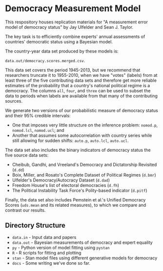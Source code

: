 # Democracy Measurement Model

This respository houses replication materials for "A measurement error model of democracy status" by Jay Ulfelder and Sean J. Taylor.

The key task is to efficiently combine experts' annual assessments of countries' democratic status using a Bayesian model. 

The country-year data set produced by these models is:

`data.out/democracy.scores.merged.csv`.

This data set covers the period 1945-2013, but we recommend that researchers truncate it to 1955-2010, when we have "votes" (labels) from at least three of the five contributing data sets and therefore get more reliable estimates of the probability that a country's national political regime is a democracy. The columns `all`, `four`, and `three` can be used to subset the data to periods when labels are available from that many of the contributing sources.

We generate two versions of our probabilistic measure of democracy status and their 95% credible intervals:

* One that imposes very little structure on the inference problem: `nomod.p`, `nomod.lcl`, `nomod.ucl`; and
* Another that assumes some autocorrelation with country series while still allowing for sudden shifts: `auto.p`, `auto.lcl`, `auto.ucl`. 

The data set also includes the binary indicators of democracy status the five source data sets:

* Cheibub, Gandhi, and Vreeland's Democracy and Dictatorship Revisited (`d.dd`)
* Boix, Miller, and Rosato's Complete Dataset of Political Regimes (`d.bmr`)
* Ulfelder's Democracy/Autocracy Dataset (`d.dad`)
* Freedom House's list of electoral democracies (`d.fh`)
* The Political Instability Task Force's Polity-based indicator (`d.pitf`)

Finally, the data set also includes Pemstein et al.'s Unified Democracy Scores (`uds.mean` and its related measures), to which we compare and contrast our results.

## Directory Structure

 * `data.in` - Input data and papers
 * `data.out` - Bayesian measurements of democracy and expert equality
 * `py` - Python version of model fitting using `pystan`
 * `R` - R scripts for fitting and plotting
 * `stan` - Stan model files using different generative models for democracy
 * `docs` - Some writing we've done so far.
